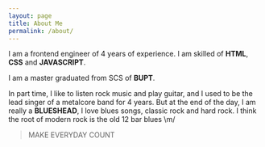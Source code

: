```yaml
---
layout: page
title: About Me
permalink: /about/
---
```


I am a frontend engineer of 4 years of experience. I am skilled of **HTML**, **CSS** and **JAVASCRIPT**.

I am a master graduated from SCS of **BUPT**. 

In part time, I like to listen rock music and play guitar, and I used to be the lead singer of a metalcore band for 4 years. But at the end of the day, I am really a **BLUESHEAD**, I love blues songs, classic rock and hard rock. I think the root of modern rock is the old 12 bar blues \m/

>MAKE EVERYDAY COUNT